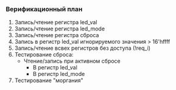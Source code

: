 ### Верификационный план
1. Запись/чтение регистра led_val
2. Запись/чтение регистра led_mode
3. Запись/чтение регистра сброса
4. Запись в регистр led_val игнорируемого значения > 16'hffff
5. Запись/чтение всвех регистров без доступа (!req_i)
6. Тестирование сброса:
   - Чтение/запись при активном сбросе
     - В регистр led_val
     - В регистр led_mode
7. Тестирование "моргания"
